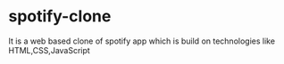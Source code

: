 # spotify-clone
It is a web based clone of spotify app which is build on technologies like HTML,CSS,JavaScript
